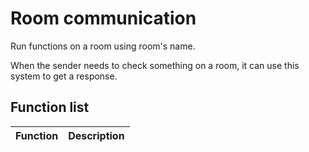 # Room communication

Run functions on a room using room's name.

When the sender needs to check something on a room, it can use this system to get a response.

## Function list

| Function      | Description                |
|---------------|:--------------------------:|
